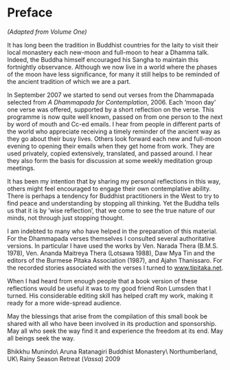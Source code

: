 Preface
=======

*(Adapted from Volume One)*

It has long been the tradition in Buddhist countries for the laity to
visit their local monastery each new-moon and full-moon to hear a Dhamma
talk. Indeed, the Buddha himself encouraged his Sangha to maintain this
fortnightly observance. Although we now live in a world where the phases
of the moon have less significance, for many it still helps to be
reminded of the ancient tradition of which we are a part.

In September 2007 we started to send out verses from the Dhammapada
selected from *A Dhammapada for Contemplation*, 2006. Each ‘moon day’
one verse was offered, supported by a short reflection on the verse.
This programme is now quite well known, passed on from one person to the
next by word of mouth and Cc-ed emails. I hear from people in different
parts of the world who appreciate receiving a timely reminder of the
ancient way as they go about their busy lives. Others look forward each
new and full-moon evening to opening their emails when they get home
from work. They are used privately, copied extensively, translated, and
passed around. I hear they also form the basis for discussion at some
weekly meditation group meetings.

It has been my intention that by sharing my personal reflections in this
way, others might feel encouraged to engage their own contemplative
ability. There is perhaps a tendency for Buddhist practitioners in the
West to try to find peace and understanding by stopping all thinking.
Yet the Buddha tells us that it is by ’wise reflection’, that we come to
see the true nature of our minds, not through just stopping thought.

I am indebted to many who have helped in the preparation of this
material. For the Dhammapada verses themselves I consulted several
authoritative versions. In particular I have used the works by Ven.
Narada Thera (B.M.S. 1978), Ven. Ananda Maitreya Thera (Lotsawa 1988),
Daw Mya Tin and the editors of the Burmese Pitaka Association (1987),
and Ajahn Thanissaro. For the recorded stories associated with the
verses I turned to www.tipitaka.net.

When I had heard from enough people that a book version of these
reflections would be useful it was to my good friend Ron Lumsden that I
turned. His considerable editing skill has helped craft my work, making
it ready for a more wide-spread audience.

May the blessings that arise from the compilation of this small book be
shared with all who have been involved in its production and
sponsorship. May all who seek the way find it and experience the freedom
at its end. May all beings seek the way.

Bhikkhu Munindo\\
Aruna Ratanagiri Buddhist Monastery\\
Northumberland, UK\\
Rainy Season Retreat (*Vassa*) 2009

